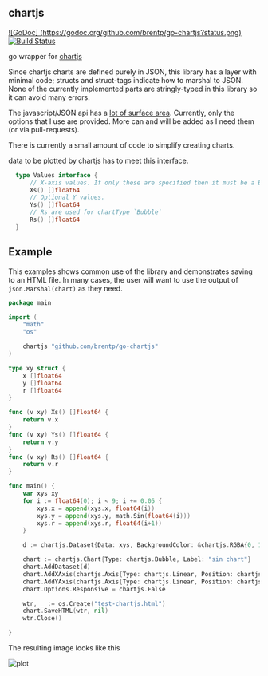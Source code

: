chartjs
-------

[![GoDoc] (https://godoc.org/github.com/brentp/go-chartjs?status.png)](https://godoc.org/github.com/brentp/go-chartjs)
[![Build Status](https://travis-ci.org/brentp/go-chartjs.svg)](https://travis-ci.org/brentp/go-chartjs)

go wrapper for [chartjs](http://chartjs.org)

Since chartjs charts are defined purely in JSON, this library has a layer with minimal code;
structs and struct-tags indicate how to marshal to JSON. None of the currently
implemented parts are stringly-typed in this library so it can avoid many errors.

The javascript/JSON api has a [lot of surface area](http://www.chartjs.org/docs/).
Currently, only the options that I use are provided. More can and will be added as I need
them (or via pull-requests).

There is currently a small amount of code to simplify creating charts.

data to be plotted by chartjs has to meet this interface.

```Go
  type Values interface {
      // X-axis values. If only these are specified then it must be a Bar plot.
      Xs() []float64
      // Optional Y values.
      Ys() []float64
      // Rs are used for chartType `Bubble`
      Rs() []float64
  }
```

Example
-------

This examples shows common use of the library and demonstrates saving to an HTML file.
In many cases, the user will want to use the output of `json.Marshal(chart)` as they
need.

```Go
package main

import (
	"math"
	"os"

	chartjs "github.com/brentp/go-chartjs"
)

type xy struct {
	x []float64
	y []float64
	r []float64
}

func (v xy) Xs() []float64 {
	return v.x
}
func (v xy) Ys() []float64 {
	return v.y
}
func (v xy) Rs() []float64 {
	return v.r
}

func main() {
	var xys xy
	for i := float64(0); i < 9; i += 0.05 {
		xys.x = append(xys.x, float64(i))
		xys.y = append(xys.y, math.Sin(float64(i)))
		xys.r = append(xys.r, float64(i+1))
	}

	d := chartjs.Dataset{Data: xys, BackgroundColor: &chartjs.RGBA{0, 102, 255, 200}, Label: "sin(x)"}

	chart := chartjs.Chart{Type: chartjs.Bubble, Label: "sin chart"}
	chart.AddDataset(d)
	chart.AddXAxis(chartjs.Axis{Type: chartjs.Linear, Position: chartjs.Bottom})
	chart.AddYAxis(chartjs.Axis{Type: chartjs.Linear, Position: chartjs.Right})
	chart.Options.Responsive = chartjs.False

	wtr, _ := os.Create("test-chartjs.html")
	chart.SaveHTML(wtr, nil)
	wtr.Close()

}
```

The resulting image looks like this

![plot](https://cloud.githubusercontent.com/assets/1739/20315401/f6e90eae-ab1a-11e6-94a6-4d8418e3a814.png "example plot")


